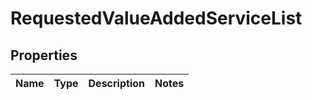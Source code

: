 # RequestedValueAddedServiceList

## Properties
Name | Type | Description | Notes
------------ | ------------- | ------------- | -------------
